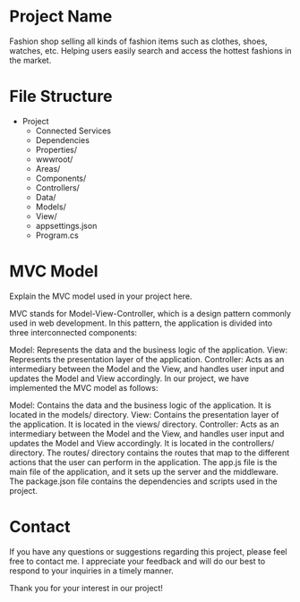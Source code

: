 # Project Name
Fashion shop selling all kinds of fashion items such as clothes, shoes, watches, etc. Helping users easily search and access the hottest fashions in the market.
# File Structure
- Project
  - Connected Services
  - Dependencies
  - Properties/
  - wwwroot/
  - Areas/
  - Components/
  - Controllers/
  - Data/
  - Models/
  - View/
  - appsettings.json
  - Program.cs
# MVC Model
Explain the MVC model used in your project here.

MVC stands for Model-View-Controller, which is a design pattern commonly used in web development. In this pattern, the application is divided into three interconnected components:

Model: Represents the data and the business logic of the application. View: Represents the presentation layer of the application. Controller: Acts as an intermediary between the Model and the View, and handles user input and updates the Model and View accordingly. In our project, we have implemented the MVC model as follows:

Model: Contains the data and the business logic of the application. It is located in the models/ directory. View: Contains the presentation layer of the application. It is located in the views/ directory. Controller: Acts as an intermediary between the Model and the View, and handles user input and updates the Model and View accordingly. It is located in the controllers/ directory. The routes/ directory contains the routes that map to the different actions that the user can perform in the application. The app.js file is the main file of the application, and it sets up the server and the middleware. The package.json file contains the dependencies and scripts used in the project.
# Contact
If you have any questions or suggestions regarding this project, please feel free to contact me. I appreciate your feedback and will do our best to respond to your inquiries in a timely manner.

Thank you for your interest in our project!
